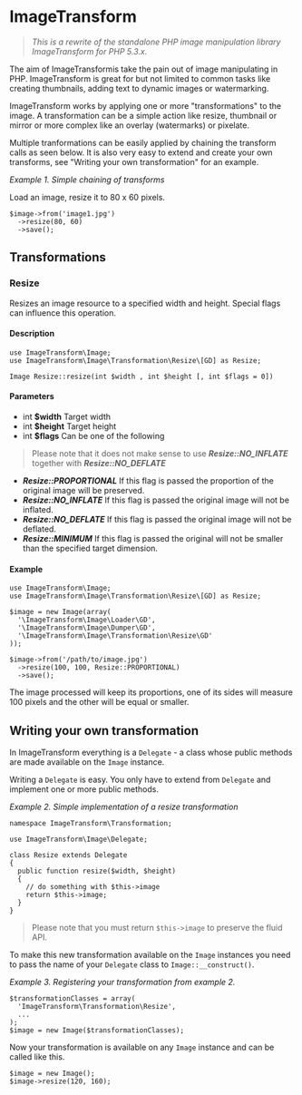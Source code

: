 # ImageTransform

> *This is a rewrite of the standalone PHP image manipulation library ImageTransform for PHP 5.3.x.*

The aim of ImageTransformis take the pain out of image manipulating in PHP. ImageTransform is great for but not limited to common tasks like creating thumbnails, adding text to dynamic images or watermarking.

ImageTransform works by applying one or more "transformations" to the image.  A transformation can be a simple action like resize, thumbnail or mirror or more complex like an overlay (watermarks) or pixelate.

Multiple tranformations can be easily applied by chaining the transform calls as seen below. It is also very easy to extend and create your own transforms, see "Writing your own transformation" for an example. 

*Example 1. Simple chaining of transforms*

Load an image, resize it to 80 x 60 pixels.

    $image->from('image1.jpg')
      ->resize(80, 60)
      ->save();

## Transformations

### Resize

Resizes an image resource to a specified width and height. Special flags can influence this operation.

#### Description

    use ImageTransform\Image;
    use ImageTransform\Image\Transformation\Resize\[GD] as Resize;

    Image Resize::resize(int $width , int $height [, int $flags = 0])

#### Parameters

* int __$width__ Target width
* int __$height__ Target height
* int __$flags__ Can be one of the following
> Please note that it does not make sense to use __*Resize::NO_INFLATE*__ together with __*Resize::NO_DEFLATE*__

 * __*Resize::PROPORTIONAL*__ If this flag is passed the proportion of the original image will be preserved.
 * __*Resize::NO_INFLATE*__ If this flag is passed the original image will not be inflated.
 * __*Resize::NO_DEFLATE*__ If this flag is passed the original image will not be deflated.
 * __*Resize::MINIMUM*__ If this flag is passed the original will not be smaller than the specified target dimension.

#### Example

    use ImageTransform\Image;
    use ImageTransform\Image\Transformation\Resize\[GD] as Resize;

    $image = new Image(array(
      '\ImageTransform\Image\Loader\GD',
      '\ImageTransform\Image\Dumper\GD',
      '\ImageTransform\Image\Transformation\Resize\GD'
    ));
    
    $image->from('/path/to/image.jpg')
      ->resize(100, 100, Resize::PROPORTIONAL)
      ->save();

The image processed will keep its proportions, one of its sides will measure 100 pixels and the other will be equal or smaller.

## Writing your own transformation

In ImageTransform everything is a `Delegate` - a class whose public methods are made available on the `Image` instance.

Writing a `Delegate` is easy. You only have to extend from `Delegate` and implement one or more public methods.

*Example 2. Simple implementation of a resize transformation*

    namespace ImageTransform\Transformation;
    
    use ImageTransform\Image\Delegate;
    
    class Resize extends Delegate
    {
      public function resize($width, $height)
      {
        // do something with $this->image
        return $this->image;
      }
    }

> Please note that you must return `$this->image` to preserve the fluid API.

To make this new transformation available on the `Image` instances you need to pass the name of your `Delegate` class to `Image::__construct()`.

*Example 3. Registering your transformation from example 2.*

    $transformationClasses = array(
      'ImageTransform\Transformation\Resize',
      ...
    );
    $image = new Image($transformationClasses);

Now your transformation is available on any `Image` instance and can be called like this.

    $image = new Image();
    $image->resize(120, 160);

